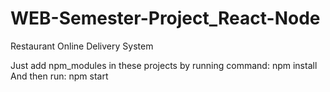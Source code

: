 # WEB-Semester-Project_React-Node
Restaurant Online Delivery System

Just add npm_modules in these projects by running command: npm install
And then run: npm start
